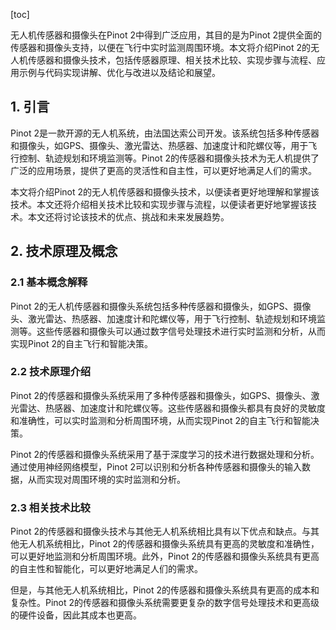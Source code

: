 
[toc]                    
                
                
无人机传感器和摄像头在Pinot 2中得到广泛应用，其目的是为Pinot 2提供全面的传感器和摄像头支持，以便在飞行中实时监测周围环境。本文将介绍Pinot 2的无人机传感器和摄像头技术，包括传感器原理、相关技术比较、实现步骤与流程、应用示例与代码实现讲解、优化与改进以及结论和展望。

## 1. 引言

Pinot 2是一款开源的无人机系统，由法国达索公司开发。该系统包括多种传感器和摄像头，如GPS、摄像头、激光雷达、热感器、加速度计和陀螺仪等，用于飞行控制、轨迹规划和环境监测等。Pinot 2的传感器和摄像头技术为无人机提供了广泛的应用场景，提供了更高的灵活性和自主性，可以更好地满足人们的需求。

本文将介绍Pinot 2的无人机传感器和摄像头技术，以便读者更好地理解和掌握该技术。本文还将介绍相关技术比较和实现步骤与流程，以便读者更好地掌握该技术。本文还将讨论该技术的优点、挑战和未来发展趋势。

## 2. 技术原理及概念

### 2.1 基本概念解释

Pinot 2的无人机传感器和摄像头系统包括多种传感器和摄像头，如GPS、摄像头、激光雷达、热感器、加速度计和陀螺仪等，用于飞行控制、轨迹规划和环境监测等。这些传感器和摄像头可以通过数字信号处理技术进行实时监测和分析，从而实现Pinot 2的自主飞行和智能决策。

### 2.2 技术原理介绍

Pinot 2的传感器和摄像头系统采用了多种传感器和摄像头，如GPS、摄像头、激光雷达、热感器、加速度计和陀螺仪等。这些传感器和摄像头都具有良好的灵敏度和准确性，可以实时监测和分析周围环境，从而实现Pinot 2的自主飞行和智能决策。

Pinot 2的传感器和摄像头系统采用了基于深度学习的技术进行数据处理和分析。通过使用神经网络模型，Pinot 2可以识别和分析各种传感器和摄像头的输入数据，从而实现对周围环境的实时监测和分析。

### 2.3 相关技术比较

Pinot 2的传感器和摄像头技术与其他无人机系统相比具有以下优点和缺点。与其他无人机系统相比，Pinot 2的传感器和摄像头系统具有更高的灵敏度和准确性，可以更好地监测和分析周围环境。此外，Pinot 2的传感器和摄像头系统具有更高的自主性和智能化，可以更好地满足人们的需求。

但是，与其他无人机系统相比，Pinot 2的传感器和摄像头系统具有更高的成本和复杂性。Pinot 2的传感器和摄像头系统需要更复杂的数字信号处理技术和更高级的硬件设备，因此其成本也更高。

